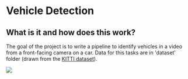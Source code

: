 # Vehicle Detection 

## What is it and how does this work?
The goal of the project is to write a pipeline to identify vehicles in a video from a front-facing camera on a car. 
Data for this tasks are in 'dataset' folder (drawn from the [KITTI dataset](http://www.cvlibs.net/datasets/kitti/raw_data.php?type=road)).

![](demo.gif)
